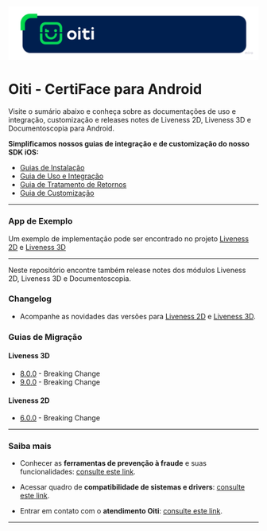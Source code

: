 <IMG  src="https://github.com/oititec/liveness-android-sdk/blob/main/Documentation/Images/OitiHeader.png?raw=true"  alt="OitiHeader.png"/>


# Oiti - CertiFace para Android

Visite o sumário abaixo e conheça sobre as documentações de uso e integração, customização e releases notes de Liveness 2D, Liveness 3D e Documentoscopia para Android.


**Simplificamos nossos guias de integração e de customização do nosso SDK iOS:**

- [Guias de Instalação](https://devcenter.certiface.io/docs/guia-de-instalacao-android)
- [Guia de Uso e Integração](https://devcenter.certiface.io/docs/guia-de-uso-e-integracao-android)
- [Guia de Tratamento de Retornos](https://devcenter.certiface.io/docs/guia-de-tratamento-de-retorno-android)
- [Guia de Customização](https://devcenter.certiface.io/docs/liveness3d-android)

--- 

### App de Exemplo

Um exemplo de implementação pode ser encontrado no projeto [Liveness 2D](https://github.com/oititec/liveness-android-sdk/tree/main/FaceCaptchaSample) e [Liveness 3D](https://github.com/oititec/android-liveness3d-sample)

--- 
Neste repositório encontre também release notes dos módulos Liveness 2D, Liveness 3D e Documentoscopia.

### Changelog

- Acompanhe as novidades das versões para [Liveness 2D](https://github.com/oititec/android-oiti-versions/blob/master/Liveness2D/Documentation/Changelog.MD) e [Liveness 3D](https://github.com/oititec/android-oiti-versions/blob/master/Liveness3D/Documentation/Changelog.MD). 

### Guias de Migração

#### Liveness 3D
- [8.0.0](https://github.com/oititec/liveness-android-sdk/blob/main/Documentation/Migration-Guide-8.0.0.md) - Breaking Change
- [9.0.0](https://github.com/oititec/liveness-android-sdk/blob/main/Documentation/Migration-Guide-9.0.0.md) - Breaking Change

#### Liveness 2D
- [6.0.0](https://github.com/oititec/android-oiti-versions/blob/master/Liveness2D/BreakingChange/Migration-Guide-6.0.0.md) - Breaking Change

---
### Saiba mais

- Conhecer as **ferramentas de prevenção à fraude** e suas funcionalidades: [consulte este link](https://devcenter.certiface.io/docs/certiface-funcionalidades).

- Acessar quadro de **compatibilidade de sistemas e drivers**: [consulte este link](https://devcenter.certiface.io/docs/compatibilidade-dos-servicos).

- Entrar em contato com o **atendimento Oiti**: [consulte este link](https://devcenter.certiface.io/docs/portal-de-atendimento).






------